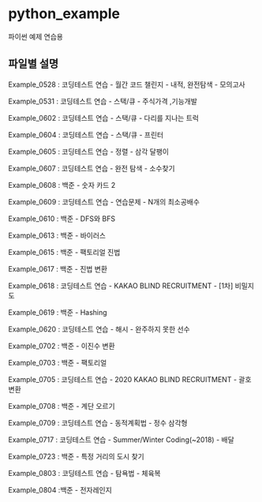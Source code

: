 # python_example
파이썬 예제 연습용
## 파일별 설명

Example_0528 : 코딩테스트 연습 - 월간 코드 챌린지 - 내적, 완전탐색 - 모의고사

Example_0531 :  코딩테스트 연습 - 스택/큐 -  주식가격 ,기능개발

Example_0602 : 코딩테스트 연습 - 스택/큐 - 다리를 지나는 트럭

Example_0604 : 코딩테스트 연습 - 스택/큐 - 프린터

Example_0605 : 코딩테스트 연습 - 정렬 - 삼각 달팽이

Example_0607 : 코딩테스트 연습 - 완전 탐색 - 소수찾기

Example_0608 : 백준 - 숫자 카드 2

Example_0609 : 코딩테스트 연습 - 연습문제 - N개의 최소공배수

Example_0610 : 백준 - DFS와 BFS

Example_0613 : 백준 - 바이러스

Example_0615 : 백준 - 팩토리얼 진법

Example_0617 : 백준 - 진법 변환

Example_0618 : 코딩테스트 연습 - KAKAO BLIND RECRUITMENT - [1차] 비밀지도

Example_0619 : 백준 - Hashing

Example_0620 : 코딩테스트 연습 - 해시 - 완주하지 못한 선수

Example_0702 : 백준 - 이진수 변환

Example_0703 : 백준 - 팩토리얼

Example_0705 : 코딩테스트 연습 - 2020 KAKAO BLIND RECRUITMENT - 괄호변환

Example_0708 : 백준 - 계단 오르기

Example_0709 : 코딩테스트 연습 - 동적계획법 - 정수 삼각형

Example_0717 : 코딩테스트 연습 - Summer/Winter Coding(~2018) - 배달

Example_0723 : 백준 - 특정 거리의 도시 찾기

Example_0803 : 코딩테스트 연습 - 탐욕법 - 체육복

Example_0804 :백준 - 전자레인지
